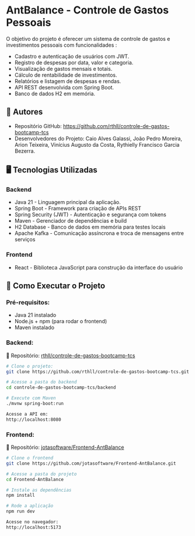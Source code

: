 # AntBalance - Controle de Gastos Pessoais

O objetivo do projeto é oferecer um sistema de controle de gastos e investimentos pessoais com funcionalidades :

- Cadastro e autenticação de usuários com JWT.
- Registro de despesas por data, valor e categoria.
- Visualização de gastos mensais e totais.
- Cálculo de rentabilidade de investimentos.
- Relatórios e listagem de despesas e rendas.
- API REST desenvolvida com Spring Boot.
- Banco de dados H2 em memória.
  
## 👤 Autores
- Repositório GitHub: https://github.com/rthll/controle-de-gastos-bootcamp-tcs
- Desenvolvedores do Projeto: Caio Alves Galassi, João Pedro Moreira, Arion Teixeira, Vinícius Augusto da Costa, Rythielly Francisco Garcia Bezerra. 


## 🖥️ Tecnologias Utilizadas

### Backend
- Java 21 - Linguagem principal da aplicação.
- Spring Boot - Framework para criação de APIs REST
- Spring Security (JWT) - Autenticação e segurança com tokens
- Maven - Gerenciador de dependências e build
- H2 Database - Banco de dados em memória para testes locais
- Apache Kafka -  Comunicação assíncrona e troca de mensagens entre serviços
  
### Frontend
- React - Biblioteca JavaScript para construção da interface do usuário

## 🔧 Como Executar o Projeto

###  Pré-requisitos: 
- Java 21 instalado
- Node.js + npm (para rodar o frontend)
- Maven instalado

### Backend: 
🔗 Repositório: [rthll/controle-de-gastos-bootcamp-tcs](https://github.com/rthll/controle-de-gastos-bootcamp-tcs)

```bash
# Clone o projeto: 
git clone https://github.com/rthll/controle-de-gastos-bootcamp-tcs.git

# Acesse a pasta do backend
cd controle-de-gastos-bootcamp-tcs/backend

# Execute com Maven
./mvnw spring-boot:run

Acesse a API em:
http://localhost:8080
```
### Frontend: 
🔗 Repositório: [jotasoftware/Frontend-AntBalance](https://github.com/jotasoftware/Frontend-AntBalance)
```bash
# Clone o frontend
git clone https://github.com/jotasoftware/Frontend-AntBalance.git

# Acesse a pasta do projeto
cd Frontend-AntBalance

# Instale as dependências
npm install

# Rode a aplicação
npm run dev

Acesse no navegador:
http://localhost:5173
```

